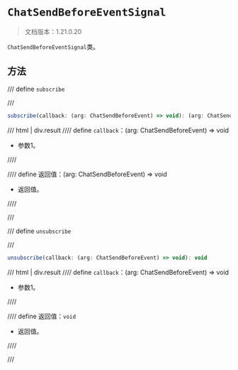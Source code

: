 # `ChatSendBeforeEventSignal`

> 文档版本：1.21.0.20

`ChatSendBeforeEventSignal`类。

## 方法

/// define
`subscribe`


///

```js
subscribe(callback: (arg: ChatSendBeforeEvent) => void): (arg: ChatSendBeforeEvent) => void
```

/// html | div.result
//// define
`callback`：(arg: ChatSendBeforeEvent) => void

- 参数1。


////

//// define
返回值：(arg: ChatSendBeforeEvent) => void

- 返回值。


////

///


/// define
`unsubscribe`


///

```js
unsubscribe(callback: (arg: ChatSendBeforeEvent) => void): void
```

/// html | div.result
//// define
`callback`：(arg: ChatSendBeforeEvent) => void

- 参数1。


////

//// define
返回值：`void`

- 返回值。


////

///


